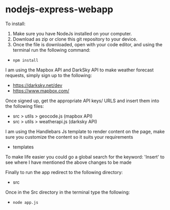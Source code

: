 # nodejs-express-webapp

To install: 
1. Make sure you have NodeJs installed on your computer.
2. Download as zip or clone this git repository to your device.
3. Once the file is downloaded, open with your code editor, and using the terminal run the following command: 
- `npm install` 

I am using the Mapbox API and DarkSky API to make weather forecast requests, simply sign up to the following:
- https://darksky.net/dev
- https://www.mapbox.com/

Once signed up, get the appropriate API keys/ URLS and insert them into the following files:
- src > utils > geocode.js (mapbox API)
- src > utils > weatherapi.js (darksky API)

I am using the Handlebars Js template to render content on the page, make sure you customize the content so it suits your requirements
- templates

To make life easier you could go a global search for the keyword: 'Insert' to see where I have mentioned the above changes to be made

Finally to run the app redirect to the following directory:
- src

Once in the Src directory in the terminal type the following:
- `node app.js`

